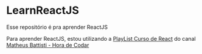 # LearnReactJS
 Esse repositório é pra aprender ReactJS

 Para aprender ReactJS, estou utilizando a [PlayList Curso de React](https://youtube.com/playlist?list=PLnDvRpP8BneyVA0SZ2okm-QBojomniQVO&feature=shared) do canal [Matheus Battisti - Hora de Codar](https://www.youtube.com/@MatheusBattisti)
